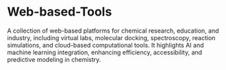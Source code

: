 # Web-based-Tools
A collection of web-based platforms for chemical research, education, and industry, including virtual labs, molecular docking, spectroscopy, reaction simulations, and cloud-based computational tools. It highlights AI and machine learning integration, enhancing efficiency, accessibility, and predictive modeling in chemistry.
